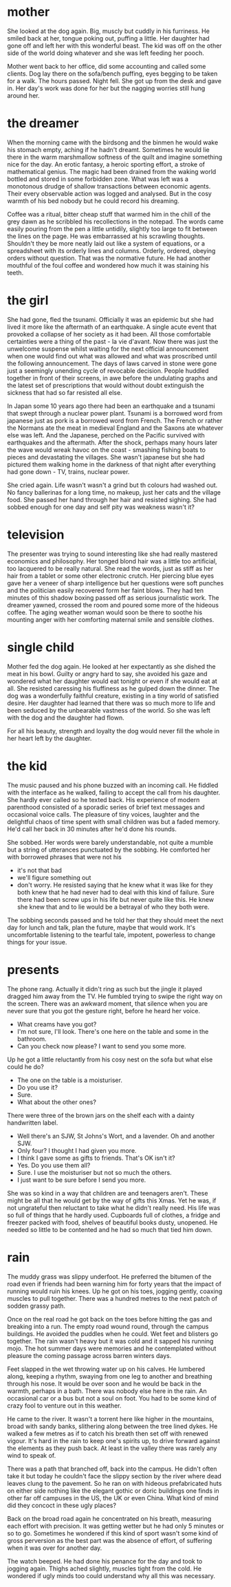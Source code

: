 # mother

She looked at the dog again. Big, muscly but cuddly in his furriness. He smiled
back at her, tongue poking out, puffing a little. Her daughter had gone off and
left her with this wonderful beast. The kid was off on the other side of the
world doing whatever and she was left feeding her pooch.

Mother went back to her office, did some accounting and called some clients.
Dog lay there on the sofa/bench puffing, eyes begging to be taken for a walk.
The hours passed. Night fell. She got up from the desk and gave in. Her day's
work was done for her but the nagging worries still hung around her.

# the dreamer

When the morning came with the birdsong and the binmen he would wake his
stomach empty, aching  if he hadn't dreamt. Sometimes he would lie there in the
warm marshmallow softness of the quilt and imagine something nice for the
day. An erotic fantasy, a heroic sporting effort, a stroke of mathematical
genius. The magic had been drained from the waking world bottled and stored in
some forbidden zone. What was left was a monotonous drudge of shallow
transactions between economic agents. Their every observable action was logged
and analysed. But in the cosy warmth of his bed nobody but he could record
his dreaming.

Coffee was a ritual, bitter cheap stuff that warmed him in the chill of the
grey dawn as he scribbled his recollections in the notepad. The words came
easily pouring from the pen a little untidily, slightly too large to fit
between the lines on the page. He was embarrassed at his scrawling thoughts.
Shouldn't they be more neatly laid out like a system of equations, or a
spreadsheet with its orderly lines and columns. Orderly, ordered, obeying orders without question. That was the normative future. He had another mouthful of the foul coffee and wondered how much it was staining his teeth. 

# the girl

She had gone, fled the tsunami. Officially it was an epidemic but she had lived it more like the aftermath of an earthquake. A single acute event that provoked a collapse of her society as it had been. All those comfortable certainties were a thing of the past - la vie d'avant. Now there was just the unwelcome suspense whilst waiting for the next official announcement when one would find out what was allowed and what was proscribed until the following announcement. The days of laws carved in stone were gone just a seemingly unending cycle of revocable decision. People huddled together in front of their screens, in awe before the undulating graphs and the latest set of prescriptions that would without doubt extinguish the sickness that had so far resisted all else. 

In Japan some 10 years ago there had been an earthquake and a tsunami that swept through a nuclear power plant. Tsunami is a borrowed word from  japanese just as pork is a borrowed word from French. The French or rather the Normans ate the meat in medieval England and the Saxons ate whatever else was left. And the Japanese, perched on the Pacific survived with earthquakes and the aftermath. After the shock, perhaps many hours later the wave would wreak havoc on the coast - smashing fishing boats to pieces and devastating the villages. She wasn't japanese but she had pictured them walking home in the darkness of that  night after everything had gone down - TV, trains, nuclear power.

She cried again. Life wasn't wasn't a grind but th colours had washed out. No fancy ballerinas for a long time, no makeup, just her cats and the village food. She passed her hand through her hair and resisted sighing. She had sobbed enough for one day and self pity was weakness wasn't it?

# television

The presenter was trying to sound interesting like she had really mastered economics and philosophy. Her tonged blond hair was a little too artificial, too lacquered to be really natural. She read the words, just as stiff as her hair from a tablet or some other electronic crutch. Her piercing blue eyes gave her a veneer of sharp intelligence but her questions were soft punches and the politician easily recovered form her faint blows. They had ten minutes of this shadow boxing passed off as serious journalistic work. The dreamer yawned, crossed the room and poured some more of the hideous coffee. The aging weather woman would soon be there to soothe his mounting anger with her comforting maternal smile and sensible clothes.

# single child

Mother fed the dog again. He looked at her expectantly as she dished the meat in his bowl. Guilty or angry hard to say, she avoided his gaze and wondered what her daughter would eat tonight or even if she would eat at all. She resisted caressing his fluffiness as he gulped down the dinner. The dog was a wonderfully faithful creature, existing in a tiny world of satisfied desire. Her daughter had learned that there was so much more to life and been seduced by the unbearable vastness of the world. So she was left with the dog and the daughter had flown.

For all his beauty, strength and loyalty the dog would never fill the whole in her heart left by the daughter.

# the kid

The music paused and his phone buzzed with an incoming call. He fiddled with
the interface as he walked, failing to accept the call from his daughter. She
hardly ever called so he texted back. His experience of modern parenthood
consisted of a sporadic series of brief text messages and occasional voice
calls. The pleasure of tiny voices, laughter and the delightful chaos of time
spent with small children was but a faded memory. He'd call her back in 30
minutes after he'd done his rounds.

She sobbed. Her words were barely understandable, not quite a mumble but a
string of utterances punctuated by the sobbing. He comforted her with borrowed
phrases that were not his
- it's not that bad
- we'll figure something out
- don't worry. He resisted saying that he knew what it was like for they both
  knew that he had never had to deal with this kind of failure. Sure there had
  been screw ups in his life but never quite like this. He knew she knew that
  and to lie would be a betrayal of who they both were.

The sobbing seconds passed and he told her that they should meet the next day
for lunch and talk, plan the future, maybe that would work. It's uncomfortable
listening to the tearful tale, impotent, powerless to change things for your
issue.

# presents

The phone rang. Actually it didn't ring as such but the jingle it played
dragged him away from the TV. He fumbled trying to swipe the right way on the
screen. There was an awkward moment, that silence when you are never sure that
you got the gesture right,  before he heard her voice. 

- What creams have you got?
- I'm not sure, I'll look. There's one here on the table and some in the bathroom.
- Can you check now please? I want to send you some more.

Up he got a little reluctantly  from his cosy nest on the sofa but what else could he do?

- The one on the table is a moisturiser.
- Do you use it?
- Sure. 
- What about the other ones?


There were three of the brown jars on the shelf each with a dainty handwritten label.

- Well there's an SJW, St Johns's Wort, and a lavender. Oh and another SJW.
- Only four? I thought I had given you more.
- I think I gave some as gifts to friends. That's OK isn't it?
- Yes. Do you use them all?
- Sure. I use the moisturiser but not so much the others.
- I just want to be sure before I send you more.

She was so kind in a way that children are and teenagers aren't. These might be
all that he would get by the way of gifts this Xmas. Yet he was, if not
ungrateful then reluctant to take what he didn't really need. His life was so
full of things that he hardly used. Cupboards full of clothes, a fridge and
freezer packed with food, shelves of beautiful books dusty, unopened. He needed
so little to be contented and he had so much that tied him down.

# rain


The muddy grass was slippy underfoot. He preferred the bitumen of the road even if friends had been warning him for forty years that the impact of running would ruin his knees. Up he got on his toes, jogging gently, coaxing muscles to pull together. There was a hundred metres to the next patch of sodden grassy path. 

Once on the real road he got back on the toes before hitting the gas and breaking into a run. The empty road wound round, through the campus buildings. He avoided the puddles when he could. Wet feet and blisters go together. The rain wasn't heavy but it was cold and it sapped his running mojo. The hot summer days were memories and he contemplated without pleasure the coming passage across barren winters days.

Feet slapped in the wet throwing water up on his calves. He lumbered along, keeping a rhythm,  swaying from one leg to another and breathing through his nose. It would be over soon and he would be back in the warmth, perhaps in a bath. There was nobody else here in the rain. An occasional car or a bus but not a soul on foot. You had to be some kind of crazy fool to venture out in this weather. 

He came to the river. It wasn't a torrent here like higher in the mountains, broad with sandy banks, slithering along between the tree lined dykes. He walked a few metres as if to catch his breath then set off with renewed vigour. It's hard in the rain to keep one's spirits up, to drive forward against the elements as they push back. At least in the valley there was rarely any wind to speak of. 

There was a path that branched off, back into the campus. He didn't often take it but today he couldn't face the slippy section by the river where dead leaves clung to the pavement. So he ran on with hideous prefabricated huts on either side nothing like the elegant gothic or doric buildings one finds in other far off campuses in the US, the UK or even China. What kind of mind did they concoct in these ugly places?

Back on the broad road again he concentrated on his breath, measuring each effort with precision. It was getting wetter but he had only 5 minutes or so to go. Sometimes he wondered if this kind of sport wasn't some kind of gross perversion as the best part was the absence of effort, of suffering when it was over for another day.

The watch beeped. He had done his penance for the day and took to jogging again. Thighs ached slightly, muscles tight from the cold. He wondered if ugly minds too could understand why all this was necessary.
